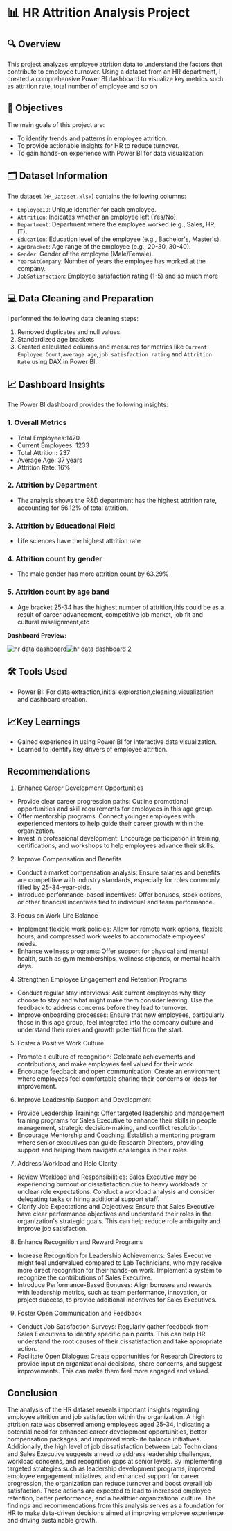 # 📊 HR Attrition Analysis Project

## 🔍 Overview
This project analyzes employee attrition data to understand the factors that contribute to employee turnover. Using a dataset from an HR department, I created a comprehensive Power BI dashboard to visualize key metrics such as attrition rate, total number of employee and so on

## 🎯 Objectives
The main goals of this project are:
- To identify trends and patterns in employee attrition.
- To provide actionable insights for HR to reduce turnover.
- To gain hands-on experience with Power BI for data visualization.

## 🗂️ Dataset Information
The dataset (`HR_Dataset.xlsx`) contains the following columns:
- `EmployeeID`: Unique identifier for each employee.
- `Attrition`: Indicates whether an employee left (Yes/No).
- `Department`: Department where the employee worked (e.g., Sales, HR, IT).
- `Education`: Education level of the employee (e.g., Bachelor's, Master's).
- `AgeBracket`: Age range of the employee (e.g., 20-30, 30-40).
- `Gender`: Gender of the employee (Male/Female).
- `YearsAtCompany`: Number of years the employee has worked at the company.
- `JobSatisfaction`: Employee satisfaction rating (1-5) and so much more

## 💻 Data Cleaning and Preparation
I performed the following data cleaning steps:
1. Removed duplicates and null values.
2. Standardized age brackets
3. Created calculated columns and measures for metrics like `Current Employee Count`,`average age`,`job satisfaction rating` and `Attrition Rate` using DAX in Power BI.

## 📈 Dashboard Insights
The Power BI dashboard provides the following insights:
### 1. Overall Metrics
- Total Employees:1470
- Current Employees: 1233
- Total Attrition: 237
- Average Age: 37 years
- Attrition Rate: 16%

### 2. Attrition by Department
- The analysis shows the R&D department has the highest attrition rate, accounting for 56.12% of total attrition.

### 3. Attrition by Educational Field
- Life sciences have the highest attrition rate

### 4. Attrition count by gender
- The male gender has more attrition count by 63.29%

### 5. Attrition count by age band
- Age bracket 25-34 has the highest number of attrition,this could be as a result of career advancement, competitive job market, job fit and cultural misalignment,etc

**Dashboard Preview:**

![hr data dashboard](https://github.com/user-attachments/assets/43082766-c11f-444c-afae-4fc72f7415cc)![hr data dashboard 2](https://github.com/user-attachments/assets/46afab6c-90ae-4676-ade1-9f47c1ba1fcc)



## 🛠️ Tools Used
 - Power BI: For data extraction,initial exploration,cleaning,visualization and dashboard creation.

## 📈Key Learnings
 - Gained experience in using Power BI for interactive data visualization.
 - Learned to identify key drivers of employee attrition.

## Recommendations
1. Enhance Career Development Opportunities
- Provide clear career progression paths: Outline promotional opportunities and skill requirements for employees in this age group.
- Offer mentorship programs: Connect younger employees with experienced mentors to help guide their career growth within the organization.
- Invest in professional development: Encourage participation in training, certifications, and workshops to help employees advance their skills.

2. Improve Compensation and Benefits
 -  Conduct a market compensation analysis: Ensure salaries and benefits are competitive with industry standards, especially for roles commonly filled by 25-34-year-olds.
 -  Introduce performance-based incentives: Offer bonuses, stock options, or other financial incentives tied to individual and team performance.

3. Focus on Work-Life Balance
 -  Implement flexible work policies: Allow for remote work options, flexible hours, and compressed work weeks to accommodate employees' needs.
 -  Enhance wellness programs: Offer support for physical and mental health, such as gym memberships, wellness stipends, or mental health days.

4. Strengthen Employee Engagement and Retention Programs
 -  Conduct regular stay interviews: Ask current employees why they choose to stay and what might make them consider leaving. Use the feedback to address concerns before they lead to turnover.
 -  Improve onboarding processes: Ensure that new employees, particularly those in this age group, feel integrated into the company culture and understand their roles and growth potential from the start.

5. Foster a Positive Work Culture
 -  Promote a culture of recognition: Celebrate achievements and contributions, and make employees feel valued for their work.
 -  Encourage feedback and open communication: Create an environment where employees feel comfortable sharing their concerns or ideas for improvement.
   
6.  Improve Leadership Support and Development
-   Provide Leadership Training: Offer targeted leadership and management training programs for Sales Executive to enhance their skills in people management, strategic decision-making, and conflict             resolution.
 -  Encourage Mentorship and Coaching: Establish a mentoring program where senior executives can guide Research Directors, providing support and helping them navigate challenges in their roles.

7. Address Workload and Role Clarity
-  Review Workload and Responsibilities: Sales Executive may be experiencing burnout or dissatisfaction due to heavy workloads or unclear role expectations. Conduct a workload analysis and consider            delegating tasks or hiring additional support staff.
-  Clarify Job Expectations and Objectives: Ensure that Sales Executive have clear performance objectives and understand their roles in the organization's strategic goals. This can help reduce role            ambiguity and improve job satisfaction.

8. Enhance Recognition and Reward Programs
-  Increase Recognition for Leadership Achievements: Sales Executive might feel undervalued compared to Lab Technicians, who may receive more direct recognition for their hands-on work. Implement a            system to recognize the contributions of Sales Executive.
-  Introduce Performance-Based Bonuses: Align bonuses and rewards with leadership metrics, such as team performance, innovation, or project success, to provide additional incentives for Sales Executives.

9. Foster Open Communication and Feedback
-  Conduct Job Satisfaction Surveys: Regularly gather feedback from Sales Executives to identify specific pain points. This can help HR understand the root causes of their dissatisfaction and take             appropriate action.
-  Facilitate Open Dialogue: Create opportunities for Research Directors to provide input on organizational decisions, share concerns, and suggest improvements. This can make them feel more engaged and        valued.

## Conclusion
The analysis of the HR dataset reveals important insights regarding employee attrition and job satisfaction within the organization. A high attrition rate was observed among employees aged 25-34, indicating a potential need for enhanced career development opportunities, better compensation packages, and improved work-life balance initiatives. Additionally, the high level of job dissatisfaction between Lab Technicians and Sales Executive suggests a need to address leadership challenges, workload concerns, and recognition gaps at senior levels.
By implementing targeted strategies such as leadership development programs, improved employee engagement initiatives, and enhanced support for career progression, the organization can reduce turnover and boost overall job satisfaction. These actions are expected to lead to increased employee retention, better performance, and a healthier organizational culture.
The findings and recommendations from this analysis serves as a foundation for HR to make data-driven decisions aimed at improving employee experience and driving sustainable growth.
    

